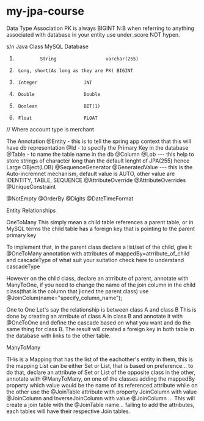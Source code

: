 # my-jpa-course

Data Type Association
PK is always BIGINT
N:B when referring to anything associated with database in your entity use under_score NOT hypen.

s/n		Java Class                             MySQL Database
1.              String 					varchar(255)
2. 		Long, short(As long as they are PK)	BIGINT
3.		Integer					INT
4. 		Double 					Double
5. 		Boolean					BIT(1)
6.		Float					FLOAT






// Where account type is merchant


The Annotation
@Entity - this is to tell the spring app context that this will have db representation
@Id - to specify the Primary Key in the database
@Table - to name the table name in the db
@Column
@Lob --- this help to store strings of character long than the default lenght of JPA(255) hence Large OBject(LOB) 
@SequenceGenerator
@GeneratedValue --- this is the Auto-incremnet mechanism, default value is AUTO, other value are IDENTITY, TABLE, SEQUENCE
@AttributeOverride
@AttributeOverrides
@UniqueConstraint

@NotEmpty
@OrderBy
@Digits
@DateTimeFormat


Entity Relationships

OneToMany
This simply mean a child table references a parent table, or in MySQL terms the child table has a foreign key that is pointing to the parent primary key

To implement that, in the parent class declare a list/set of the child, give it @OneToMany annotation with attributes of mappedBy=atrribute_of_child and cascadeType of what suit your suitation check here to understand cascadeType
  
However on the child class, declare an atrribute of parent, annotate with ManyToOne, if you need to change the name of the join column in the child class(that is the column that jioned the parent class) use @JoinColum(name="specify_column_name");




One to One
Let's say the relationship is between class A and class B
This is done by creating an atrribute of class A in class B and annotate it with @OneToOne and define the cascade based on what you want and do the same thing for class B. The result will created a foreign key in both table in the database with links to the other table.


ManyToMany

THis is a Mapping that has the list of the eachother's entity in them, this is the mapping List can be either Set or List, that is based on preference... to do that, declare an attribute of Set or List of the opposite class in the other, annotate with @ManyToMany, on one of the classes adding the mappedBy property which value would be the name of its referenced attribute while on the other use the @JoinTable attribute with property JoinColumn with value @JoinColumn and InverseJoinColumn with value @JoinColumn ... This will create a join table with the @JoinTable name... failing to add the attributes, each tables will have their respective Join tables.







